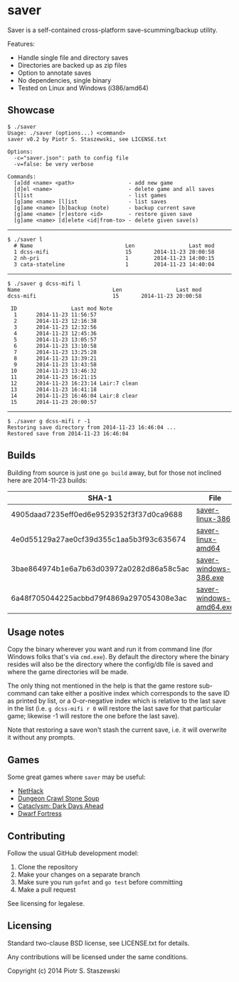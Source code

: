 # saver

Saver is a self-contained cross-platform save-scumming/backup utility.

Features:

- Handle single file and directory saves
- Directories are backed up as zip files
- Option to annotate saves
- No dependencies, single binary
- Tested on Linux and Windows (i386/amd64)

## Showcase

    $ ./saver
    Usage: ./saver (options...) <command>
    saver v0.2 by Piotr S. Staszewski, see LICENSE.txt
    
    Options:
      -c="saver.json": path to config file
      -v=false: be very verbose
    
    Commands:
      [a]dd <name> <path>                 - add new game
      [d]el <name>                        - delete game and all saves
      [l]ist                              - list games
      [g]ame <name> [l]ist                - list saves
      [g]ame <name> [b]backup (note)      - backup current save
      [g]ame <name> [r]estore <id>        - restore given save
      [g]ame <name> [d]elete <id|from-to> - delete given save(s)

- - -

    $ ./saver l
      # Name                             Len                 Last mod
      1 dcss-mifi                        15       2014-11-23 20:00:58
      2 nh-pri                           1        2014-11-23 14:00:15
      3 cata-stateline                   1        2014-11-23 14:40:04

- - -

    $ ./saver g dcss-mifi l
    Name                             Len                 Last mod
    dcss-mifi                        15       2014-11-23 20:00:58
    
     ID                 Last mod Note
      1      2014-11-23 11:56:57 
      2      2014-11-23 12:16:38 
      3      2014-11-23 12:32:56 
      4      2014-11-23 12:45:36 
      5      2014-11-23 13:05:57 
      6      2014-11-23 13:10:58 
      7      2014-11-23 13:25:28 
      8      2014-11-23 13:39:21 
      9      2014-11-23 13:43:58 
     10      2014-11-23 13:46:32 
     11      2014-11-23 16:21:15 
     12      2014-11-23 16:23:14 Lair:7 clean
     13      2014-11-23 16:41:18 
     14      2014-11-23 16:46:04 Lair:8 clear
     15      2014-11-23 20:00:57 

- - -

    $ ./saver g dcss-mifi r -1
    Restoring save directory from 2014-11-23 16:46:04 ...
    Restored save from 2014-11-23 16:46:04

## Builds

Building from source is just one `go build` away, but for those not inclined here are 2014-11-23 builds:

SHA-1                                    | File
-----------------------------------------|---------------------------
4905daad7235eff0ed6e9529352f3f37d0ca9688 | [saver-linux-386](http://insomniac.pl/~drbig/saver/saver-linux-386)
4e0d55129a27ae0cf39d355c1aa5b3f93c635674 | [saver-linux-amd64](http://insomniac.pl/~drbig/saver/saver-linux-amd64)
3bae864974b1e6a7b63d03972a0282d86a58c5ac | [saver-windows-386.exe](http://insomniac.pl/~drbig/saver/saver-windows-386.exe)
6a48f705044225acbbd79f4869a297054308e3ac | [saver-windows-amd64.exe](http://insomniac.pl/~drbig/saver/saver-windows-amd64.exe)

## Usage notes

Copy the binary wherever you want and run it from command line (for Windows folks that's via `cmd.exe`). By default the directory where the binary resides will also be the directory where the config/db file is saved and where the game directories will be made.

The only thing not mentioned in the help is that the game restore sub-command can take either a positive index which corresponds to the save ID as printed by list, or a 0-or-negative index which is relative to the last save in the list (i.e. `g dcss-mifi r 0` will restore the last save for that particular game; likewise -1 will restore the one before the last save).

Note that restoring a save won't stash the current save, i.e. it will overwrite it without any prompts.

## Games

Some great games where `saver` may be useful:

- [NetHack](http://www.nethack.org/)
- [Dungeon Crawl Stone Soup](http://crawl.develz.org/wordpress/)
- [Cataclysm: Dark Days Ahead](http://en.cataclysmdda.com/)
- [Dwarf Fortress](http://www.bay12games.com/dwarves/)

## Contributing

Follow the usual GitHub development model:

1. Clone the repository
2. Make your changes on a separate branch
3. Make sure you run `gofmt` and `go test` before committing
4. Make a pull request

See licensing for legalese.

## Licensing

Standard two-clause BSD license, see LICENSE.txt for details.

Any contributions will be licensed under the same conditions.

Copyright (c) 2014 Piotr S. Staszewski

